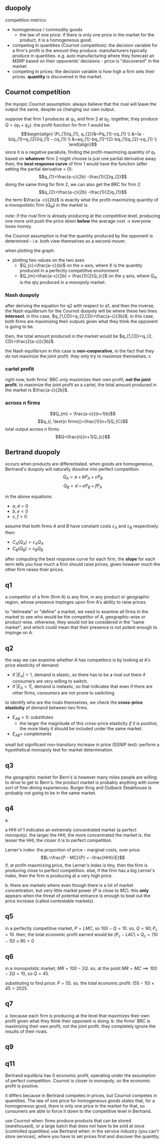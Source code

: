 ## duopoly
competition metrics:
- homogeneous / commodity goods
	- the law of one price: if there is only one price in the market for the product, it is a homogeneous good.
- competing in quantities (Cournot competition): the decision variable for a firm's profit is the amount they produce. manufacturers typically produce in quantities. e.g. auto manufacturing where they forecast an MSRP based on their opponents' decisions - price is "discovered" in the market
- competing in prices: the decision variable is how high a firm sets their prices. **quantity** is discovered in the market.
## Cournot competition
the myopic Cournot assumption: always believe that the rival will leave the output the same, despite us changing our own output.

suppose that firm 1 produces at $q_{1}$, and firm 2 at $q_{2}$. together, they produce $Q =(q_{1}+q_{2})$. the profit function for firm 1 would be:
$$\begin{align}
\Pi_{1}(q_{1}, q_{2})&=Pq_{1}-cq_{1} \\
&=(a - b(q_{1}+q_{2}))q_{1} - cq_{1} \\
&=aq_{1}-bq_{1}^{2}-bq_{1}q_{2}-cq_{1} \\
\end{align}$$
since it is a negative parabola, finding the profit-maximizing quantity of $q_{1}$ based on **whatever** firm 2 might choose is just one partial derivative away. then, the **best response curve** of firm 1 would have the function (after setting the partial derivative = 0):
$$q_{1}=\frac{a-c}{2b} -\frac{1}{2}q_{2}$$
doing the same thing for firm 2, we can also get the BRC for firm 2:
$$q_{2}=\frac{a-c}{2b} -\frac{1}{2}q_{1}$$
the term $\frac{a -c}{2b}$ is exactly what the profit-maximizing quantity of a monopolistic firm ($Q_{M}$) in the market is.

*note*: if the rival firm is already producing at the competitive level, producing one more unit push the price down **below** the average cost -> everyone loses money. 

the Cournot assumption is that the quantity produced by the opponent is determined - i.e. both view themselves as a second-mover. 

when plotting the graph:
- plotting two values on the two axes
	- $Q_{c}=\frac{a-c}{b}$ on the x-axis, where X is the quantity produced in a perfectly competitive environment
	- $Q_{m}=\frac{a-c}{2b} = \frac{1}{2}Q_{c}$ on the y axis, where $Q_{m}$ is the qty produced in a monopoly market. 
### Nash duopoly
after deriving the equation for q2 with respect to q1, and then the inverse, the Nash equilibrium for the Cournot duopoly will be where these two lines **intersect**. in this case, $q_{1,CD}=q_{2,CD}=\frac{a-c}{3b}$. in this case, both firms are maximizing their outputs given what they think the opponent is going to be.

then, the total amount produced in the market would be $q_{1,CD}+q_{2, CD}=\frac{2(a-c)}{3b}$.

the Nash equilibrium in this case is **non-cooperative**, in the fact that they do not maximize the joint profit. they only try to maximize themselves. c
### cartel profit
right now, both firms' BRC only maximizes their own profit, **not the joint profit**. to maximize the joint profit as a cartel, the total amount produced in the market is $\frac{a-c}{2b}$.
### across $n$ firms
$$Q_{m} = \frac{a-c}{(n+1)b}$$
$$q_{i, \text{n firms}}=\frac{1}{n+1}Q_{C}$$
total output across $n$ firms:
$$Q=\frac{n}{n+1}Q_{c}$$
## Bertrand duopoly
occurs when products are differentiated. when goods are homogeneous, Bertrand's duopoly will naturally dissolve into perfect competition.
$$Q_{A} = a+bP_{A} + cP_{B}$$
$$Q_{B} = d + eP_{B} + fP_{A}$$

in the above equations:
 - $a, d> 0$
 - $b, e < 0$
 - $c, f > 0$

assume that both firms $A$ and $B$ have constant costs $c_{A}$ and $c_{B}$ respectively. then:
- $C_{A}(Q_{A})=c_{A}Q_{A}$
- $C_{B}(Q_{B})=c_{B}Q_{B}$

after computing the best response curve for each firm, the **slope** for each term tells you how much a firm should raise prices, given however much the other firm raises their prices.


## q1
a competitor of a firm (firm A) is any firm, in any product or geographic region, whose presence impinges upon firm A's ability to raise prices.

to "delineate" or "define" a market, we need to examine all firms in the market to see who would be the competitor of A, geographic-wise or product-wise. otherwise, they would not be considered in the "same market", and which could mean that their presence is not potent enough to impinge on A. 
## q2
the way we can examine whether A has competitors is by looking at A's price elasticity of demand:
- if $|E_{A}| > 1$, demand is elastic, so there has to be a rival out there if consumers are very willing to switch.
- if $|E_{A} < 1|$, demand is inelastic, so that indicates that even if there are other firms, consumers are not prone to switching.

to identify who are the rivals themselves, we check the **cross-price elasticity** of demand between two firms.
- $E_{AB} > 0$: substitutes
	- the larger the magnitude of this cross-price elasticity *if it is positive*, the more likely it should be included under the same market.
- $E_{AB} <$ complements

small but significant non-transitory increase in price (SSNIP test): perform a hypothetical monopoly test for market determination.
## q3
the geographic market for Bern's is however many miles people are willing to drive to get to Bern's. the product market is probably anything with some sort of fine-dining experiences. Burger King and Outback Steakhouse is probably not going to be in the same market.
## q4
a.

a HHI of 1 indicates an extremely concentrated market (a perfect monopoly). the larger the HHI, the more concentrated the market is. the lesser the HHI, the closer it is to perfect competition.

Lerner's index: the proportion of price - marginal costs, over price. 
$$L=\frac{P - MC}{P} = -\frac{HHI}{E}$$
if, at profit-maximizing price, the Lerner's index is tiny, then the firm is producing close to perfect competition. else, if the firm has a big Lerner's index, then the firm is producing at a very high price.

b.
there are markets where even though there is a lot of market concentration, but very little market power ($P$ is close to $MC$). this **only** appears when the threat of potential entrance is enough to beat out the price increase (called contestable markets).

## q5
in a perfectly competitive market, $P=LMC$, so $100 - Q = 10$. so, $Q=90, P_{c} = 10.$
then, the total economic profit earned would be $(P_{c} - LAC)\times Q_{c} = (10 -10)\times 90= 0$

## q6
in a monopolistic market, $MR = 100 - 2Q$. so, at the point $MR = MC\implies 100-2Q=10$, so $Q=45$. 

substituting to find price: $P =55$. so, the total economic profit: $(55 -10)\times 45=2025.$

## q7
a. because each firm is producing at the level that maximizes their own profit given what they think their opponent is doing. 
b. the firms' BRC is maximizing their own profit, not the joint profit. they completely ignore the results of their rivals.  

## q9


## q11
Bertrand equilibria has 0 economic profit, operating under the assumption of perfect competition. Cournot is closer to monopoly, so the economic profit is positive.

it differs because in Bertrand competes in prices, but Cournot competes in quantities. The law of one price for homogeneous goods states that, for a homogeneous good, there is only one price in the market for that, so consumers are able to force it down to the competitive level in Bertrand.

use Cournot when: firms produce products that can be stored (warehoused), or a large batch that does not have to be sold at once (controlled quantities)
use Bertrand when: in the service industry (you can't store services), where you have to set prices first and discover the quantity.
